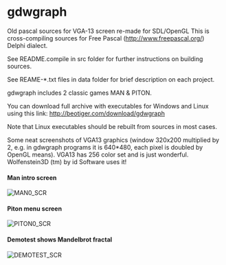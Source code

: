 # gdwgraph

Old pascal sources for VGA-13 screen re-made for SDL/OpenGL
This is cross-compiling sources for Free Pascal (http://www.freepascal.org/) Delphi dialect.

See README.compile in src folder for further instructions on building sources.

See REAME-*.txt files in data folder for brief description on each project.

gdwgraph includes 2 classic games MAN & PITON.

You can download full archive with executables for Windows and Linux using this link:
http://beotiger.com/download/gdwgraph

Note that Linux executables should be rebuilt from sources in most cases.

Some neat screenshots of VGA13 graphics (window 320x200 multiplied by 2, e.g. in gdwgraph programs it is 640*480, each pixel is doubled by OpenGL means). VGA13 has 256 color set and is just wonderful. Wolfenstein3D (tm) by id Software uses it!


<p>
 <h4>Man intro screen</h4>
 <img src="http://beotiger.com/inc/scr/man0scr.jpg" alt="MAN0_SCR">
</p>
<p>
 <h4>Piton menu screen</h4>
 <img src="http://beotiger.com/inc/scr/piton0scr.jpg" alt="PITON0_SCR">
</p>
<p>
 <h4>Demotest shows Mandelbrot fractal</h4>
 <img src="http://beotiger.com/inc/scr/demotestscr.jpg" alt="DEMOTEST_SCR">
</p>
